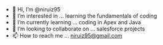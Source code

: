 - 👋 Hi, I’m @niruiz95
- 👀 I’m interested in ... learning the fundamentals of coding
- 🌱 I’m currently learning ... coding in Apex and Java
- 💞️ I’m looking to collaborate on ... salesforce projects
- 📫 How to reach me ... niruiz95@gmail.com

<!---
niruiz95/niruiz95 is a ✨ special ✨ repository because its `README.md` (this file) appears on your GitHub profile.
You can click the Preview link to take a look at your changes.
--->
